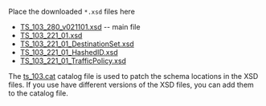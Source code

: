 Place the downloaded `*.xsd` files here

- [TS_103_280_v021101.xsd](TS_103_280_v021101.xsd) -- main file
- [TS_103_221_01.xsd](TS_103_221_01.xsd)
- [TS_103_221_01_DestinationSet.xsd](TS_103_221_01_DestinationSet.xsd)
- [TS_103_221_01_HashedID.xsd](TS_103_221_01_HashedID.xsd)
- [TS_103_221_01_TrafficPolicy.xsd](TS_103_221_01_TrafficPolicy.xsd)

The [ts_103.cat](ts_103.cat) catalog file is used to patch the schema locations in the XSD files.
If you use have different versions of the XSD files, you can add them to the catalog file.
